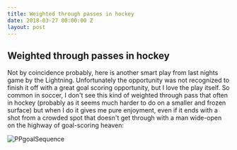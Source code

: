 ```yaml
---
title: Weighted through passes in hockey
date: 2018-03-27 00:00:00 Z
layout: post
---
```


## Weighted through passes in hockey

Not by coincidence probably, here is another smart play from last nights game by the Lightning. Unfortunately the opportunity was not recognized to finish it off with a great goal scoring opportunity, but I love the play itself. So common in soccer, I don't see this kind of weighted through pass that often in hockey (probably as it seems much harder to do on a smaller and frozen surface) but when I do it gives me pure enjoyment, even if it ends with a shot from a crowded spot that doesn't get through with a man wide-open on the highway of goal-scoring heaven:




![PPgoalSequence]({{site.url}}{{site.baseurl}}/images/2018-03-27_9-16-05.jpg)
